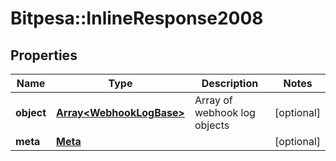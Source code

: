 # Bitpesa::InlineResponse2008

## Properties
Name | Type | Description | Notes
------------ | ------------- | ------------- | -------------
**object** | [**Array&lt;WebhookLogBase&gt;**](WebhookLogBase.md) | Array of webhook log objects | [optional] 
**meta** | [**Meta**](Meta.md) |  | [optional] 


